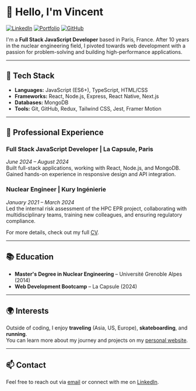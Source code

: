 # 👋 Hello, I'm Vincent

[![LinkedIn](https://img.shields.io/badge/LinkedIn-vinesk-blue?style=flat-square&logo=linkedin)](https://linkedin.com/in/vinesk)
[![Portfolio](https://img.shields.io/badge/Portfolio-vinesk-blue?style=flat-square&logo=vercel)](https://vinesk.vercel.app/)
[![GitHub](https://img.shields.io/github/followers/vinesk?label=Follow&style=social)](https://github.com/vinesk)

I'm a **Full Stack JavaScript Developer** based in Paris, France. After 10 years in the nuclear engineering field, I pivoted towards web development with a passion for problem-solving and building high-performance applications.

---

## 🚀 Tech Stack

- **Languages:** JavaScript (ES6+), TypeScript, HTML/CSS
- **Frameworks:** React, Node.js, Express, React Native, Next.js
- **Databases:** MongoDB
- **Tools:** Git, GitHub, Redux, Tailwind CSS, Jest, Framer Motion

---

## 💼 Professional Experience

### Full Stack JavaScript Developer | La Capsule, Paris  
*June 2024 – August 2024*  
Built full-stack applications, working with React, Node.js, and MongoDB. Gained hands-on experience in responsive design and API integration.

### Nuclear Engineer | Kury Ingénierie  
*January 2021 – March 2024*  
Led the internal risk assessment of the HPC EPR project, collaborating with multidisciplinary teams, training new colleagues, and ensuring regulatory compliance.

For more details, check out my full [CV](https://github.com/vinesk/vinesk/blob/main/cv-vincent-eskenazi.pdf).

---

## 📚 Education

- **Master's Degree in Nuclear Engineering** – Université Grenoble Alpes (2014)
- **Web Development Bootcamp** – La Capsule (2024)

---

## 🌍 Interests

Outside of coding, I enjoy **traveling** (Asia, US, Europe), **skateboarding**, and **running**.  
You can learn more about my journey and projects on my [personal website](https://vinesk.vercel.app/).

---

## 📫 Contact

Feel free to reach out via [email](mailto:vinesk.dev@gmail.com) or connect with me on [LinkedIn](https://linkedin.com/in/vinesk).
